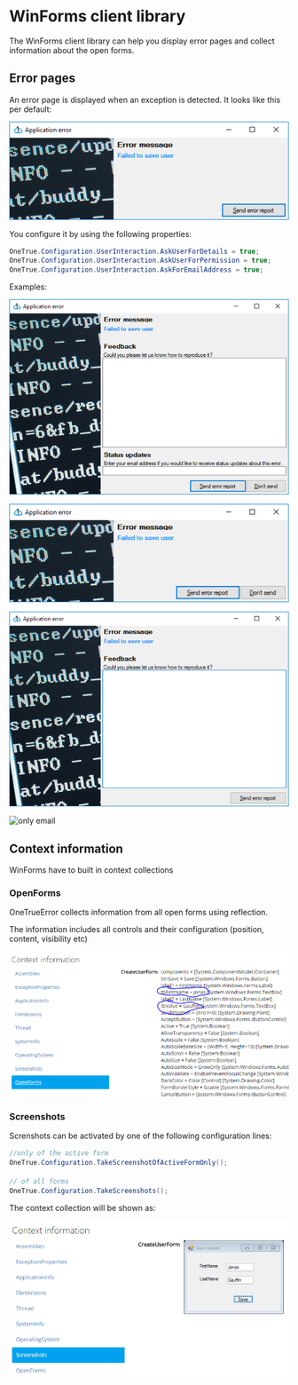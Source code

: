 WinForms client library
==========================

The WinForms client library can help you display error pages and collect information about the open forms.

## Error pages

An error page is displayed when an exception is detected. It looks like this per default:

![](winforms_error_minimal.png)

You configure it by using the following properties:

```csharp
OneTrue.Configuration.UserInteraction.AskUserForDetails = true;
OneTrue.Configuration.UserInteraction.AskUserForPermission = true;
OneTrue.Configuration.UserInteraction.AskForEmailAddress = true;
```

Examples:

![all flags set](winforms_error_all.png)

![only ask for permission](winforms_error_permission.png)

![only details](winforms_error_details.png)

![only email](winforms_error_feedback.png)

## Context information

WinForms have to built in context collections

### OpenForms

OneTrueError collects information from all open forms using reflection. 

The information includes all controls and their configuration (position, content, visibility etc)

![Control content is included](winforms_open_forms.png)

### Screenshots

Screnshots can be activated by one of the following configuration lines:

```csharp
//only of the active form
OneTrue.Configuration.TakeScreenshotOfActiveFormOnly();

// of all forms            
OneTrue.Configuration.TakeScreenshots();
```

The context collection will be shown as:

![](winforms_screenshots.png)
